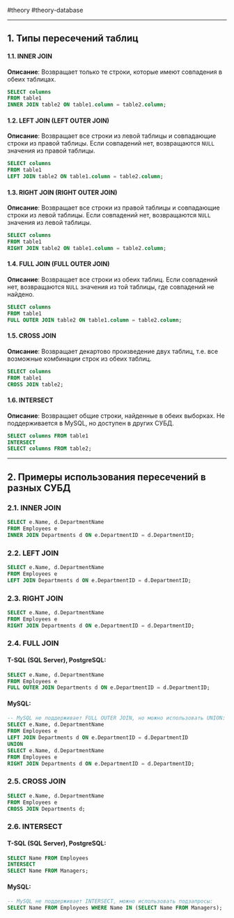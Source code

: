  #theory #theory-database

---
## 1. Типы пересечений таблиц

#### 1.1. **INNER JOIN**
**Описание**: Возвращает только те строки, которые имеют совпадения в обеих таблицах.
```sql
SELECT columns
FROM table1
INNER JOIN table2 ON table1.column = table2.column;
```

#### 1.2. **LEFT JOIN (LEFT OUTER JOIN)**
**Описание**: Возвращает все строки из левой таблицы и совпадающие строки из правой таблицы. Если совпадений нет, возвращаются `NULL` значения из правой таблицы.
```sql
SELECT columns
FROM table1
LEFT JOIN table2 ON table1.column = table2.column;
```

#### 1.3. **RIGHT JOIN (RIGHT OUTER JOIN)**
**Описание**: Возвращает все строки из правой таблицы и совпадающие строки из левой таблицы. Если совпадений нет, возвращаются `NULL` значения из левой таблицы.
```sql
SELECT columns
FROM table1
RIGHT JOIN table2 ON table1.column = table2.column;
```

#### 1.4. **FULL JOIN (FULL OUTER JOIN)**
**Описание**: Возвращает все строки из обеих таблиц. Если совпадений нет, возвращаются `NULL` значения из той таблицы, где совпадений не найдено.
```sql
SELECT columns
FROM table1
FULL OUTER JOIN table2 ON table1.column = table2.column;
```

#### 1.5. **CROSS JOIN**
**Описание**: Возвращает декартово произведение двух таблиц, т.е. все возможные комбинации строк из обеих таблиц.
```sql
SELECT columns
FROM table1
CROSS JOIN table2;
```

#### 1.6. **INTERSECT**
**Описание**: Возвращает общие строки, найденные в обеих выборках. Не поддерживается в MySQL, но доступен в других СУБД.
```sql
SELECT columns FROM table1
INTERSECT
SELECT columns FROM table2;
```

---

## 2. Примеры использования пересечений в разных СУБД

### 2.1. **INNER JOIN**

```sql
SELECT e.Name, d.DepartmentName
FROM Employees e
INNER JOIN Departments d ON e.DepartmentID = d.DepartmentID;
```

### 2.2. **LEFT JOIN**

```sql
SELECT e.Name, d.DepartmentName
FROM Employees e
LEFT JOIN Departments d ON e.DepartmentID = d.DepartmentID;
```

### 2.3. **RIGHT JOIN**

```sql
SELECT e.Name, d.DepartmentName
FROM Employees e
RIGHT JOIN Departments d ON e.DepartmentID = d.DepartmentID;
```

### 2.4. **FULL JOIN**

#### T-SQL (SQL Server), PostgreSQL:
```sql
SELECT e.Name, d.DepartmentName
FROM Employees e
FULL OUTER JOIN Departments d ON e.DepartmentID = d.DepartmentID;
```

#### MySQL:
```sql
-- MySQL не поддерживает FULL OUTER JOIN, но можно использовать UNION:
SELECT e.Name, d.DepartmentName
FROM Employees e
LEFT JOIN Departments d ON e.DepartmentID = d.DepartmentID
UNION
SELECT e.Name, d.DepartmentName
FROM Employees e
RIGHT JOIN Departments d ON e.DepartmentID = d.DepartmentID;
```

### 2.5. **CROSS JOIN**

```sql
SELECT e.Name, d.DepartmentName
FROM Employees e
CROSS JOIN Departments d;
```

### 2.6. **INTERSECT**

#### T-SQL (SQL Server), PostgreSQL:
```sql
SELECT Name FROM Employees
INTERSECT
SELECT Name FROM Managers;
```

#### MySQL:
```sql
-- MySQL не поддерживает INTERSECT, можно использовать подзапросы:
SELECT Name FROM Employees WHERE Name IN (SELECT Name FROM Managers);
```

